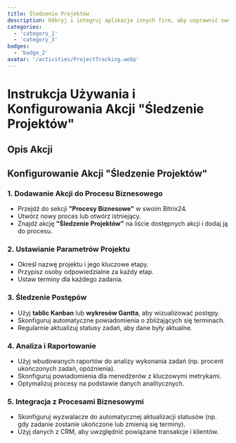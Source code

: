 ```yaml
---
title: Śledzenie Projektów
description: Odkryj i integruj aplikacje innych firm, aby usprawnić swoją działalność.
categories: 
  - 'category_1'
  - 'category_3'
badges: 
  - 'badge_2'
avatar: '/activities/ProjectTracking.webp'
---
```

# Instrukcja Używania i Konfigurowania Akcji "Śledzenie Projektów"

## Opis Akcji

## **Konfigurowanie Akcji "Śledzenie Projektów"**

### 1. Dodawanie Akcji do Procesu Biznesowego
- Przejdź do sekcji **"Procesy Biznesowe"** w swoim Bitrix24.
- Utwórz nowy proces lub otwórz istniejący.
- Znajdź akcję **"Śledzenie Projektów"** na liście dostępnych akcji i dodaj ją do procesu.

### 2. Ustawianie Parametrów Projektu
- Określ nazwę projektu i jego kluczowe etapy.
- Przypisz osoby odpowiedzialne za każdy etap.
- Ustaw terminy dla każdego zadania.

### 3. Śledzenie Postępów
- Użyj **tablic Kanban** lub **wykresów Gantta**, aby wizualizować postępy.
- Skonfiguruj automatyczne powiadomienia o zbliżających się terminach.
- Regularnie aktualizuj statusy zadań, aby dane były aktualne.

### 4. Analiza i Raportowanie
- Użyj wbudowanych raportów do analizy wykonania zadań (np. procent ukończonych zadań, opóźnienia).
- Skonfiguruj powiadomienia dla menedżerów z kluczowymi metrykami.
- Optymalizuj procesy na podstawie danych analitycznych.

### 5. Integracja z Procesami Biznesowymi
- Skonfiguruj wyzwalacze do automatycznej aktualizacji statusów (np. gdy zadanie zostanie ukończone lub zmienią się terminy).
- Użyj danych z CRM, aby uwzględnić powiązane transakcje i klientów.